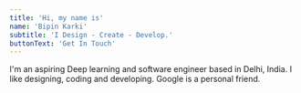 ```yaml
---
title: 'Hi, my name is'
name: 'Bipin Karki'
subtitle: 'I Design - Create - Develop.'
buttonText: 'Get In Touch'
---
```


I'm an aspiring Deep learning and software engineer based in Delhi, India. I like designing, coding and developing. Google is a personal friend.

